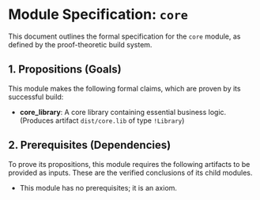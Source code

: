 # Module Specification: `core`

This document outlines the formal specification for the `core` module, as defined by the proof-theoretic build system.

## 1. Propositions (Goals)

This module makes the following formal claims, which are proven by its successful build:

- **core_library**: A core library containing essential business logic. (Produces artifact `dist/core.lib` of type `!Library`)

## 2. Prerequisites (Dependencies)

To prove its propositions, this module requires the following artifacts to be provided as inputs. These are the verified conclusions of its child modules.

- This module has no prerequisites; it is an axiom.